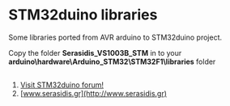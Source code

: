 # STM32duino libraries
Some libraries ported from AVR arduino to STM32duino project.

Copy the folder **Serasidis_VS1003B_STM** in to your **arduino\hardware\Arduino_STM32\STM32F1\libraries** folder

## 

1. [Visit STM32duino forum!][A]
2. [www.serasidis.gr](http://www.serasidis.gr)

[A]:http://www.stm32duino.com

